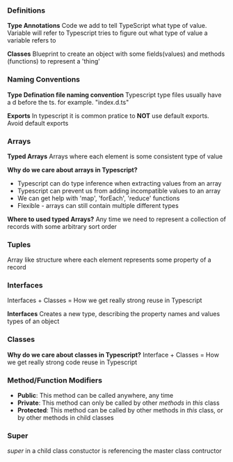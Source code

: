 ### Definitions

**Type Annotations**
Code we add to tell TypeScript what type of value. Variable will refer to
Typescript tries to figure out what type of value a variable refers to

**Classes**
Blueprint to create an object with some fields(values) and methods (functions) to represent a 'thing'

### Naming Conventions

**Type Defination file naming convention**
Typescript type files usually have a d before the ts. for example. "index.d.ts"

**Exports**
In typescript it is common pratice to **NOT** use default exports.
Avoid default exports

### Arrays

**Typed Arrays**
Arrays where each element is some consistent type of value

**Why do we care about arrays in Typescript?**

- Typescript can do type inference when extracting values from an array
- Typescript can prevent us from adding incompatible values to an array
- We can get help with 'map', 'forEach', 'reduce' functions
- Flexible - arrays can still contain multiple different types

**Where to used typed Arrays?**
Any time we need to represent a collection of records with some arbitrary sort order

### Tuples

Array like structure where each element represents some property of a record

### Interfaces

Interfaces + Classes = How we get really strong reuse in Typescript

**Interfaces**
Creates a new type, describing the property names and values types of an object

### Classes

**Why do we care about classes in Typescript?**
Interface + Classes = How we get really strong code reuse in Typescript

### Method/Function Modifiers

- **Public**: This method can be called anywhere, any time
- **Private**: This method can only be called by other _methods_ in _this_ class
- **Protected**: This method can be called by other methods in _this_ class, or by other methods in child classes

### Super

_super_ in a child class constuctor is referencing the master class contructor
